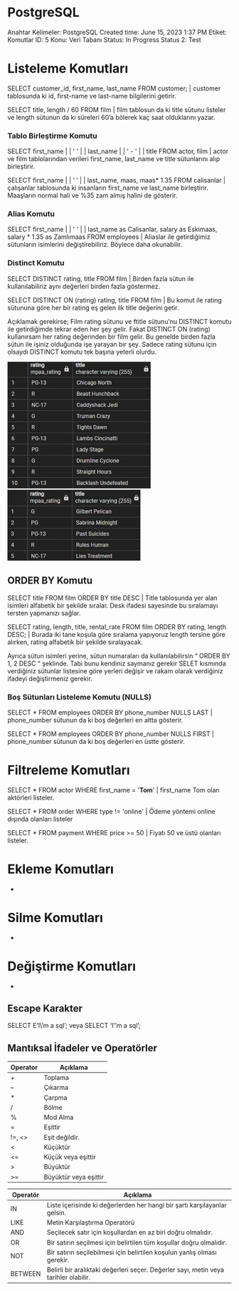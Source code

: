 # PostgreSQL

Anahtar Kelimeler: PostgreSQL
Created time: June 15, 2023 1:37 PM
Etiket: Komutlar
ID: 5
Konu: Veri Tabanı
Status: In Progress
Status 2: Test

# Listeleme Komutları

SELECT customer_id, first_name, last_name FROM customer; | customer tablosunda ki id, first-name ve last-name bilgilerini getirir.

SELECT title, length / 60 FROM film | film tablosun da ki title sütunu listeler ve length sütunun da ki süreleri 60’a bölerek kaç saat olduklarını yazar.

### Tablo Birleştirme Komutu

SELECT first_name | | ' ' | | last_name | | ' - ' | | title  FROM actor, film | actor ve film tablolarından verileri first_name, last_name ve title sütunlarını alıp birleştirir. 

SELECT first_name | | ‘ ’ | | last_name, maas, maas* 1.35 FROM calisanlar | çalışanlar tablosunda ki insanların first_name ve last_name birleştirir. Maaşların normal hali ve %35 zam almış halini de gösterir.

### Alias Komutu

SELECT first_name | | ' ' | | last_name as Calisanlar, salary as Eskimaas, salary * 1.35 as Zamlımaas
FROM employees | Aliaslar ile getirdiğimiz sütunların isimlerini değiştirebiliriz. Böylece daha okunabilir.

### Distinct Komutu

SELECT DISTINCT rating, title FROM film |  Birden fazla sütun ile kullanılabiliriz aynı değerleri birden fazla göstermez.

SELECT DISTINCT ON (rating) rating, title FROM film | Bu komut ile rating sütununa göre her bir rating eş gelen ilk title değerini getir.

Açıklamak gerekirse; Film rating sütunu ve ftitle sütunu’nu DISTINCT komutu ile getirdiğimde tekrar eden her şey gelir. Fakat DISTINCT ON (rating) kullanırsam her rating değerinden bir film gelir. Bu genelde birden fazla sütun ile işiniz olduğunda işe yarayan bir şey. Sadece rating sütunu için olsaydı DISTINCT komutu tek başına yeterli olurdu.

![Untitled](img/Untitled.png) ![Untitled](img/Untitled%201.png)

## **ORDER BY Komutu**

SELECT title FROM film ORDER BY title DESC | Title tablosunda yer alan isimleri alfabetik bir şekilde sıralar. Desk ifadesi sayesinde bu sıralamayı tersten yapmanızı sağlar.

SELECT rating, length, title, rental_rate FROM film ORDER BY rating, length DESC; | Burada iki tane koşula göre sıralama yapıyoruz length tersine göre alırken, rating alfabetik bir şekilde sıralayacak. 

Ayrıca sütun isimleri yerine, sütun numaraları da kullanılabilirsin “ ORDER BY 1, 2 DESC “ şeklinde. Tabi bunu kendiniz saymanız gerekir SELET kısmında verdiğiniz sütunlar listesine göre yerleri değişir ve rakam olarak verdiğiniz ifadeyi değiştirmeniz gerekir.

### **Boş Sütunları Listeleme Komutu (NULLS)**

SELECT * FROM employees ORDER BY phone_number NULLS LAST | phone_number sütunun da ki  boş değerleri en altta gösterir.

SELECT * FROM employees ORDER BY phone_number NULLS FIRST | phone_number sütunun da ki  boş değerleri en üstte gösterir.

# Filtreleme Komutları

SELECT * FROM actor WHERE first_name = '**Tom**' | first_name Tom olan aktörleri listeler.

SELECT * FROM order WHERE type != 'online' | Ödeme yöntemi online dışında olanları listeler

SELECT * FROM payment WHERE price >= 50 | Fiyatı 50 ve üstü olanları listeler.

# Ekleme Komutları

-

# Silme Komutları

-

# Değiştirme Komutları

-

## Escape Karakter

SELECT E’I\’m a sql’; veya SELECT ‘I’’m a sql’;

## Mantıksal İfadeler ve Operatörler

| Operator | Açıklama |
| --- | --- |
| + | Toplama |
| – | Çıkarma |
| * | Çarpma |
| / | Bölme |
| % | Mod Alma |
| = | Eşittir |
| !=, <> | Eşit değildir. |
| < | Küçüktür |
| <= | Küçük veya eşittir |
| > | Büyüktür |
| >= | Büyüktür veya eşittir |

| Operatör | Açıklama |
| --- | --- |
| IN | Liste içerisinde ki değerlerden her hangi bir şartı karşılayanlar gelsin. |
| LIKE | Metin Karşılaştırma Operatörü |
| AND | Seçilecek satır için koşullardan en az biri doğru olmalıdır. |
| OR | Bir satırın seçilmesi için belirtilen tüm koşullar doğru olmalıdır. |
| NOT | Bir satırın seçilebilmesi için belirtilen koşulun yanlış olması gerekir. |
| BETWEEN | Belirli bir aralıktaki değerleri seçer. Değerler sayı, metin veya tarihler olabilir. |
